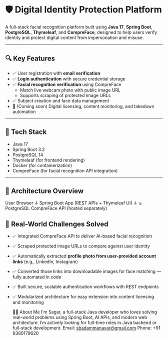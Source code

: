 # 🛡️ Digital Identity Protection Platform

A full-stack facial recognition platform built using **Java 17**, **Spring Boot**, **PostgreSQL**, **Thymeleaf**, and **CompreFace**, designed to help users verify identity and protect digital content from impersonation and misuse.

---

## 🔍 Key Features

- ✅ User registration with **email verification**
- ✅ **Login authentication** with secure credential storage
- ✅ **Facial recognition verification** using CompreFace
  - Match live webcam photo with public image URL
  - Supports scraping of protected image URLs
- ✅ Subject creation and face data management
- 🔄 (Coming soon) Digital licensing, content monitoring, and takedown automation

---

## 🧠 Tech Stack

- Java 17  
- Spring Boot 3.2  
- PostgreSQL 14  
- Thymeleaf (for frontend rendering)  
- Docker (for containerization)  
- CompreFace (for facial recognition API integration)

---

## 🧩 Architecture Overview


User Browser
    ↓
Spring Boot App (REST APIs + Thymeleaf UI)
    ↓         ↘
PostgreSQL    CompreFace API (hosted separately)

## 🎯 Real-World Challenges Solved

- ✅ Integrated CompreFace API to deliver AI-based facial recognition
- ✅ Scraped protected image URLs to compare against user identity
- ✅ Automatically extracted **profile photo from user-provided account links** (e.g., LinkedIn, Instagram)
- ✅ Converted those links into downloadable images for face matching — fully automated in code
- ✅ Built secure, scalable authentication workflows with REST endpoints
- ✅ Modularized architecture for easy extension into content licensing and monitoring

  🧑‍💼 About Me
I'm Sagar, a full-stack Java developer who loves solving real-world problems using Spring Boot, AI APIs, and modern web architecture.
 I’m actively looking for full-time  roles in Java backend or full-stack development.
  Email: sbadammanavar@gmail.com
  Phone: +91 9380179620
  
  
